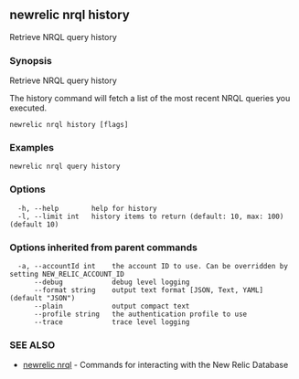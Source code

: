 ## newrelic nrql history

Retrieve NRQL query history

### Synopsis

Retrieve NRQL query history

The history command will fetch a list of the most recent NRQL queries you executed.


```
newrelic nrql history [flags]
```

### Examples

```
newrelic nrql query history
```

### Options

```
  -h, --help        help for history
  -l, --limit int   history items to return (default: 10, max: 100) (default 10)
```

### Options inherited from parent commands

```
  -a, --accountId int    the account ID to use. Can be overridden by setting NEW_RELIC_ACCOUNT_ID
      --debug            debug level logging
      --format string    output text format [JSON, Text, YAML] (default "JSON")
      --plain            output compact text
      --profile string   the authentication profile to use
      --trace            trace level logging
```

### SEE ALSO

* [newrelic nrql](newrelic_nrql.md)	 - Commands for interacting with the New Relic Database

